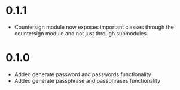 # 0.1.1
- Countersign module now exposes important classes through the countersign module and not just through submodules.

# 0.1.0
- Added generate password and passwords functionality
- Added generate passphrase and passphrases functionality
